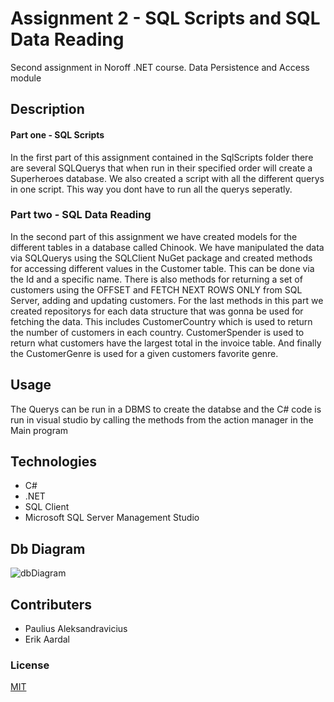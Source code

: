 # Assignment 2 - SQL Scripts and SQL Data Reading 

Second assignment in Noroff .NET course. Data Persistence and Access module

## Description

#### Part one - SQL Scripts
In the first part of this assignment contained in the SqlScripts folder there are several SQLQuerys
that when run in their specified order will create a Superheroes database. We also created a script with
all the different querys in one script. This way you dont have to run all the querys seperatly.

### Part two - SQL Data Reading
In the second part of this assignment we have created models for the different tables in a database 
called Chinook. We have manipulated the data via SQLQuerys using the SQLClient NuGet package and created
methods for accessing different values in the Customer table. This can be done via the Id and a specific name.
There is also methods for returning a set of customers using the OFFSET and FETCH NEXT ROWS ONLY from SQL Server, adding and updating customers.
For the last methods in this part we created repositorys for each data structure that was gonna be used for fetching the data.
This includes CustomerCountry which is used to return the number of customers in each country.
CustomerSpender is used to return what customers have the largest total in the invoice table.
And finally the CustomerGenre is used for a given customers favorite genre.


## Usage
The Querys can be run in a DBMS to create the databse and the C# code is run in visual studio by calling
the methods from the action manager in the Main program

## Technologies
* C#
* .NET
* SQL Client
* Microsoft SQL Server Management Studio

## Db Diagram
![dbDiagram](https://gitlab.com/assignment2backend/backendassignment2/uploads/94a945d3b2eec5cda36a353c56e71927/dbDiagram.png)

## Contributers
* Paulius Aleksandravicius
* Erik Aardal

### License
[MIT](https://choosealicense.com/licenses/mit/)

